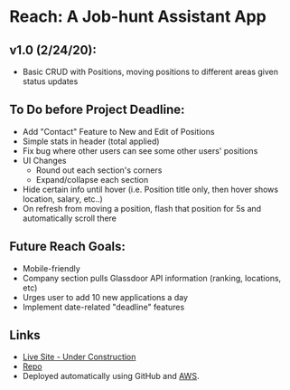 # Reach: A Job-hunt Assistant App

## v1.0 (2/24/20):
* Basic CRUD with Positions, moving positions to different areas given status updates

## To Do before Project Deadline:
* Add "Contact" Feature to New and Edit of Positions
* Simple stats in header (total applied)
* Fix bug where other users can see some other users' positions
* UI Changes
  * Round out each section's corners
  * Expand/collapse each section
* Hide certain info until hover (i.e. Position title only, then hover shows location, salary, etc..)
* On refresh from moving a position, flash that position for 5s and automatically scroll there
 
## Future Reach Goals:
* Mobile-friendly
* Company section pulls Glassdoor API information (ranking, locations, etc)
* Urges user to add 10 new applications a day
* Implement date-related "deadline" features

## Links
* [Live Site - Under Construction]()
* [Repo](https://github.com/gsasaki23/reach_project.git)
* Deployed automatically using GitHub and [AWS](https://aws.amazon.com/).
